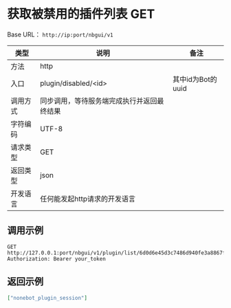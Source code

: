 # 获取被禁用的插件列表 <Badge> GET </Badge>


Base URL： `http://ip:port/nbgui/v1`

| 类型    | 说明                           | 备注                                    |
| ----- | ---------------------------- | ------------------------------------- |
| 方法    | http                         |                                       |
| 入口   | plugin/disabled/&lt;id&gt;   | 其中id为Bot的uuid                                        |
| 调用方式  | 同步调用，等待服务端完成执行并返回最终结果         |                                       |
| 字符编码  | UTF-8                        |                                       |                                     |
| 请求类型  | GET                        |                                       |
| 返回类型  | json                        |                                       |
| 开发语言  | 任何能发起http请求的开发语言             |                                       |

## 调用示例

```http
GET http://127.0.0.1:port/nbgui/v1/plugin/list/6d0d6e45d3c7486d940fe3a8867fcab1
Authorization: Bearer your_token
```

## 返回示例

```json
["nonebot_plugin_session"]
```